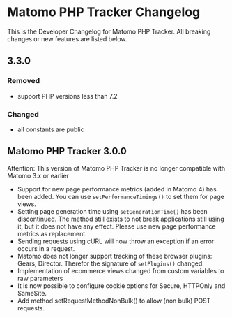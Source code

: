 # Matomo PHP Tracker Changelog

This is the Developer Changelog for Matomo PHP Tracker. All breaking changes or new features are listed below.

## 3.3.0
### Removed
- support PHP versions less than 7.2
### Changed
- all constants are public

## Matomo PHP Tracker 3.0.0

Attention: This version of Matomo PHP Tracker is no longer compatible with Matomo 3.x or earlier

- Support for new page performance metrics (added in Matomo 4) has been added. You can use `setPerformanceTimings()` to set them for page views.
- Setting page generation time using `setGenerationTime()` has been discontinued. The method still exists to not break applications still using it, but it does not have any effect. Please use new page performance metrics as replacement.
- Sending requests using cURL will now throw an exception if an error occurs in a request.
- Matomo does not longer support tracking of these browser plugins: Gears, Director. Therefor the signature of `setPlugins()` changed.
- Implementation of ecommerce views changed from custom variables to raw parameters
- It is now possible to configure cookie options for Secure, HTTPOnly and SameSite.
- Add method setRequestMethodNonBulk() to allow (non bulk) POST requests.
